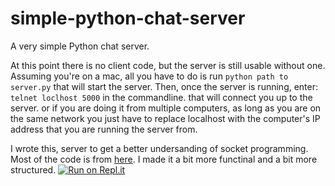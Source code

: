 # simple-python-chat-server
A very simple Python chat server. 

At this point there is no client code, but the server is still usable without one. Assuming you're on a mac, all you have to do is run `python path to server.py` that will start the server. Then, once the server is running, enter: `telnet loclhost 5000` in the commandline. that will connect you up to the server. or if you are doing it from multiple computers, as long as you are on the same network you just have to replace localhost with the computer's IP address that you are running the server from. 


I wrote this, server to get a better undersanding of socket programming. Most of the code is from [here](http://www.binarytides.com/code-chat-application-server-client-sockets-python/). I made it a bit more functinal and a bit more structured. 
[![Run on Repl.it](https://repl.it/badge/github/alexwhb/simple-python-chat-server)](https://repl.it/github/alexwhb/simple-python-chat-server)
